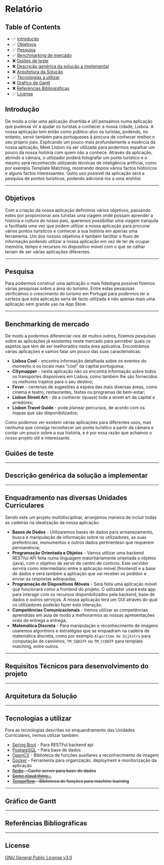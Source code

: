 # Relatório

<!-- TABLE OF CONTENTS -->
## Table of Contents

* ✅ [Introdução](#introdução) 
* ✅ [Objetivos](#objetivos)
* ✅ [Pesquisa](#pesquisa)
* ✅ [Benchmarking de mercado](#benchmarking-de-mercado)
* ❌ [Guiões de teste](#guiões-de-teste)
* ❌ [Descrição genérica da solução a implementar](#descrição-genérica-da-solução-a-implementar)
* ❌ [Arquitetura da Solução](arquitetura-da-solução)
* ✅ [Tecnologias a utilizar](tecnologias-a-utilizar)
* ❌ [Gráfico de Gantt](gráfico-de-gantt)
* ❌ [Referências Bibliográficas](referências-bibliográficas)
* ✅ [License](#license)

## Introdução
De modo a criar uma aplicação divertida e útil pensámos numa aplicação que pudesse vir a ajudar os turistas a conhecer a nossa cidade, Lisboa. A nossa aplicação tem então como público-alvo os turistas, podendo, no entanto, servir também para portugueses à procura de conhecer melhor o seu próprio pais.
Explicando um pouco mais profundamente a essência da nossa aplicação, Meet Lisbon irá ser utilizada para podermos espalhar um pouco da nossa história com quem não a conhece.
Através da aplicação, abrindo a câmara, o utilizador poderá fotografar um ponto turístico e o mesmo será reconhecido utilizando técnicas de inteligência artificial, como por exemplo Template Matching, mostrando depois vários factos históricos e alguns factos interessantes.  Outro uso possível da aplicação será a pesquisa de pontos turísticos, podendo adicioná-los a uma wishlist.

---

## Objetivos
Com a criação da nossa aplicação definimos vários objetivos, passando estes por proporcionar aos turistas uma viagem onde possam aprender a história e cultura do nosso país, queremos possibilitar uma viagem tranquila e facilitada uma vez que podem utilizar a nossa aplicação para procurar vários pontos turísticos e conhecer a sua história em apenas uma ferramenta. 
Um dos nossos objetivos é também facilitar o fluxo de informação podendo utilizar a nossa aplicação em vez de ter de ocupar memória, tempo e recursos no dispositivo móvel com o que se calhar teriam de ser várias aplicações diferentes.

---

## Pesquisa
Para podermos construir uma aplicação o mais fidedigna possível fizemos várias pesquisas sobre a área do turismo. Entre estas pesquisas verificámos o crescimento do turismo em Portugal para podermos ter a certeza que esta aplicação seria de facto utilizada e não apenas mais uma aplicação sem grande uso na App Store.

---

## Benchmarking de mercado
De modo a podermos diferenciar-nos de muitos outros, fizemos pesquisas sobre as aplicações já existentes neste mercado para perceber quais os aspetos que têm de ser melhorados nesta área aplicativa. 
Encontrámos várias aplicações e vamos falar um pouco das suas características:
  * **Lisboa Cool** - encontra informação detalhada sobre os eventos do momento e os locais mais “cool” da capital portuguesa;
  * **Citymapper** - nesta aplicação não só encontra informação sobre todos os transportes disponíveis em Lisboa, como também lhe são fornecidos os melhores trajetos para o seu destino;
  * **Fever** - centenas de sugestões à espera das mais diversas áreas, como cinema e teatro, restaurantes, festas ou programas de bem-estar;
  * **Lisbon Street Art** - dá a conhecer (quase) toda a street art da capital e arredores;
  * **Lisbon Travel Guide** - pode planear percursos, de acordo com os mapas que são disponibilizados;  
  
Como podemos ver existem várias aplicações para diferentes usos, mas nenhuma que consiga reconhecer um ponto turístico a partir da câmara e contar um pouco sobre a sua história, e é por essa razão que achamos o nosso projeto útil e interessante.

## Guiões de teste

---

## Descrição genérica da solução a implementar

---

## Enquadramento nas diversas Unidades Curriculares
Sendo este um projeto multidisciplinar, arranjámos maneira de incluir todas as cadeiras na idealização da nossa aplicação:

  * **Bases de Dados** - Utilizaremos bases de dados para armanezamento, busca e manipulação de informação sobre os utilizadores, as suas preferências, monumentos e outros dados pertinentesn que requerem permanência;
  * **Programação Orientada a Objetos** - Vamos utilizar uma backend RESTful API feita numa línguagem maioritáriamente orientada a objetos (java), com o objetivo de servir de centro de controlo. Este servidor servirá como intermediário entre a aplicação móvel (frontend) e a base de dados e será também a aplicação que vai receber os pedidos e enviar as respostas adequadas;
  * **Programação de Dispositivos Móveis** - Será feita uma aplicação móvel que funcionará como a frontend do projeto. O utilizador usará esta app para interagir com os recursos disponibilizados pela backend, base de dados e outros serviços. A nossa aplicação terá um GUI através do qual os utilizadores poderão fazer esta interação.
  * **Competências Comunicacionais** - Iremos utilizar as competências aprendidas em aula de modo a melhorarmos as nossas apresentações orais de entrega a entrega;
  * **Matemática Discreta** - Para manipulação e reconhecimento de imagens usaremos algorítmos e estratégias que se enquadram na cadeira de matemática discreta, como por exemplo `Algorítmo de Dijkstra` para computação de caminhos, `TM_SQDIFF` ou `TM_CCOEFF` para template matching, entre outros.

---

## Requisitos Técnicos para desenvolvimento do projeto

---

## Arquitetura da Solução

---

## Tecnologias a utilizar

Fora as tecnologias descritas no enquandramento das Unidades Curriculares, iremos utilizar também:
  * [Spring Boot](https://spring.io/projects/spring-boot) - Para RESTFul backend api
  * [PostgreSQL](https://www.postgresql.org/) - Para base de dados
  * [OpenCV](https://www.postgresql.org/) - Biblioteca de funções auxiliares a reconhecimento de imagem
  * [Docker](https://www.docker.com/) - Ferramenta para organização, deployment e monitorização da aplicação
  * ~~[Redis](https://redis.io/) - Cache server para base de dados~~
  * ~~[Some cloud thing...]()~~
  * ~~[Tensorflow](https://www.tensorflow.org) -  Biblioteca de funções para machine learning~~

---

## Gráfico de Gantt

---

## Referências Bibliográficas

---

## License
<a href="https://github.com/Meet-Lisbon/core/blob/main/LICENSE"> GNU General Public License v3.0 </a>
